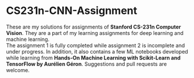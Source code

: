 # CS231n-CNN-Assignment

These are my solutions for assignments of **Stanford CS-231n Computer Vision**. They are a part of my learning assignments for deep learning and machine learning.<br>
The assignment 1 is fully completed while assignment 2 is incomplete and under progress. In addition, it also contains a few ML notebooks developed while learning from **Hands-On Machine Learning with Scikit-Learn and TensorFlow by Aurélien Géron**.  Suggestions and pull requests are welcome.
